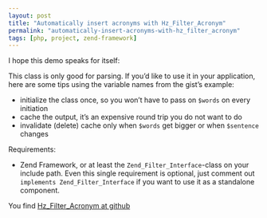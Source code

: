 ```yaml
---
layout: post
title: "Automatically insert acronyms with Hz_Filter_Acronym"
permalink: "automatically-insert-acronyms-with-hz_filter_acronym"
tags: [php, project, zend-framework]
---
```


I hope this demo speaks for itself:

<script src="https://gist.github.com/828226.js?file=acronym_demo.php"></script>

This class is only good for parsing. If you’d like to use it in your application, here are some tips using the variable names from the gist’s example:
<ul>
	<li>initialize the class once, so you won’t have to pass on <code>$words</code> on every initiation</li>
	<li>cache the output, it’s an expensive round trip you do not want to do</li>
	<li>invalidate (delete) cache only when <code>$words</code> get bigger or when <code>$sentence</code> changes</li>
</ul>
Requirements:
<ul>
	<li>Zend Framework, or at least the <code>Zend_Filter_Interface</code>-class on your include path. Even this single requirement is optional, just comment out <code>implements Zend_Filter_Interface</code> if you want to use it as a standalone component.</li>
</ul>
You find <a href="https://github.com/chelmertz/Hz/blob/master/Hz/Filter/Acronym.php">Hz_Filter_Acronym at github</a>
